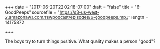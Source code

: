 +++
date = "2017-06-20T22:02:18-07:00"
draft = "false"
title = "6: GoodPeeps"
sourcefile = "https://s3-us-west-2.amazonaws.com/rswpodcast/episodes/6-goodpeeps.mp3"
length = 14175872

+++

The boys try to turn things positive. What quality makes a person "good"?